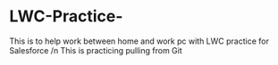 # LWC-Practice-
This is to help work between home and work pc with LWC practice for Salesforce /n
This is practicing pulling from Git
